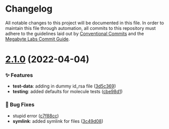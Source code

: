 # Changelog

All notable changes to this project will be documented in this file. In order to maintain this file through automation, all commits to this repository must adhere to the guidelines laid out by [Conventional Commits](https://conventionalcommits.org) and the [Megabyte Labs Commit Guide](https://megabyte.space/docs/contributing/commits).

# [2.1.0](https://gitlab.com/megabyte-labs/gas-station/compare/v2.0.0...v2.1.0) (2022-04-04)


### ✨ Features

* **test-data**: adding in dummy id_rsa file ([3d5c369](https://gitlab.com/megabyte-labs/gas-station/commit/3d5c369)) 
* **testing**: added defaults for molecule tests ([cbe98d1](https://gitlab.com/megabyte-labs/gas-station/commit/cbe98d1)) 


### 🐛 Bug Fixes

* stupid error ([c7f88cc](https://gitlab.com/megabyte-labs/gas-station/commit/c7f88cc)) 
* **symlink**: added symlink for files ([3c49d08](https://gitlab.com/megabyte-labs/gas-station/commit/3c49d08))
